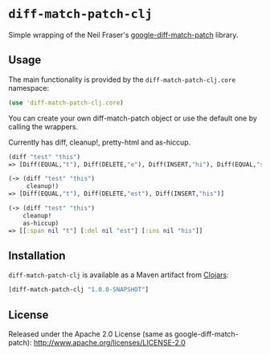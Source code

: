 # `diff-match-patch-clj`

Simple wrapping of the Neil Fraser's
[google-diff-match-patch](http://code.google.com/p/google-diff-match-patch/)
library.

## Usage

The main functionality is provided by the
`diff-match-patch-clj.core` namespace:

```clojure
(use 'diff-match-patch-clj.core)
```

You can create your own diff-match-patch object or use the default one
by calling the wrappers.

Currently has diff, cleanup!, pretty-html and as-hiccup.

```clojure
(diff "test" "this")
=> [Diff(EQUAL,"t"), Diff(DELETE,"e"), Diff(INSERT,"hi"), Diff(EQUAL,"s"), Diff(DELETE,"t")]

(-> (diff "test" "this")
     cleanup!)
=> [Diff(EQUAL,"t"), Diff(DELETE,"est"), Diff(INSERT,"his")]

(-> (diff "test" "this")
    cleanup!
    as-hiccup)
=> [[:span nil "t"] [:del nil "est"] [:ins nil "his"]]
```

## Installation

`diff-match-patch-clj` is available as a Maven artifact from
[Clojars](http://clojars.org/diff-match-patch-clj):

```clojure
[diff-match-patch-clj "1.0.0-SNAPSHOT"]
```

## License

Released under the Apache 2.0 License (same as google-diff-match-patch):
http://www.apache.org/licenses/LICENSE-2.0
